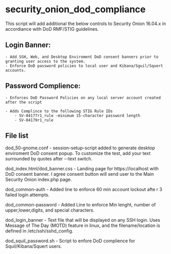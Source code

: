 # security_onion_dod_compliance
This script will add additional the below controls to Security Onion 16.04.x in accordiance with DoD RMF/STIG guidelines.  

## Login Banner:

    - Add SSH, Web, and Desktop Enviroment DoD consent banners prior to granting user access to the system.
    - Enforce DoD password policies to local user and Kibana/Sguil/Squert accounts.

## Password Complience:
    - Enforces DoD Password Policies on any local server account created after the script 
    
    - Adds Complince to the following STIG Rule IDs
        - SV-84177r1_rule -minimum 15-character password length
        - SV-84179r1_rule 
## File list

dod_50-gnome.conf - session-setup-script added to generate desktop enviroment DoD consent popup.  To customize the test, add your text surrounded by quotes after --text switch.

dod_index.html/dod_banner.css - Landing page for https://localhost with DoD consent banner.  I agree consent button will send user to the Main Security Onion index.php page.

dod_common-auth - Added line to enforce 60 min account lockout afte r 3 failed login attempts.  

dod_common-password - Added Line to enforce Min lenght, number of upper,lower,digits, and special characters.

dod_login_banner - Text file that will be displayed on any SSH login.  Uses Message of The Day (MOTD) feature in linux, and the filename/location is defined in /etc/ssh/sshd_config.

dod_squil_password.sh  - Script to enfore DoD complience for Squil/Kibana/Squert users.
